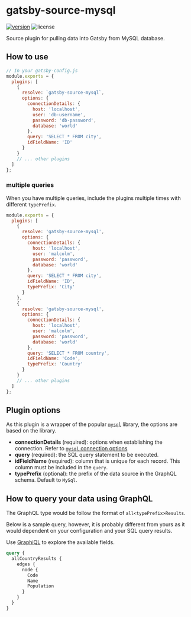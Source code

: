 # gatsby-source-mysql

[![version](https://img.shields.io/npm/v/gatsby-source-mysql.svg)](https://www.npmjs.com/package/gatsby-source-mysql) ![license](https://img.shields.io/npm/l/gatsby-source-mysql.svg)

Source plugin for pulling data into Gatsby from MySQL database.

## How to use

```javascript
// In your gatsby-config.js
module.exports = {
  plugins: [
    {
      resolve: `gatsby-source-mysql`,
      options: {
        connectionDetails: {
          host: 'localhost',
          user: 'db-username',
          password: 'db-password',
          database: 'world'
        },
        query: 'SELECT * FROM city',
        idFieldName: 'ID'
      }
    }
    // ... other plugins
  ]
};
```

### multiple queries

When you have multiple queries, include the plugins multiple times with different `typePrefix`.

```javascript
module.exports = {
  plugins: [
    {
      resolve: 'gatsby-source-mysql',
      options: {
        connectionDetails: {
          host: 'localhost',
          user: 'malcolm',
          password: 'password',
          database: 'world'
        },
        query: 'SELECT * FROM city',
        idFieldName: 'ID',
        typePrefix: 'City'
      }
    },
    {
      resolve: 'gatsby-source-mysql',
      options: {
        connectionDetails: {
          host: 'localhost',
          user: 'malcolm',
          password: 'password',
          database: 'world'
        },
        query: 'SELECT * FROM country',
        idFieldName: 'Code',
        typePrefix: 'Country'
      }
    }
    // ... other plugins
  ]
};
```

## Plugin options

As this plugin is a wrapper of the popular [`mysql`](https://www.npmjs.com/package/mysql) library, the options are based on the library.

- **connectionDetails** (required): options when establishing the connection. Refer to [`mysql` connection options](https://www.npmjs.com/package/mysql#connection-options)
- **query** (required): the SQL query statement to be executed.
- **idFieldName** (required): column that is unique for each record. This column must be included in the `query`.
- **typePrefix** (optional): the prefix of the data source in the GraphQL schema. Default to `MySql`.

## How to query your data using GraphQL

The GraphQL type would be follow the format of `all<typePrefix>Results`.

Below is a sample query, however, it is probably different from yours as it would dependent on your configuration and your SQL query results.

Use [GraphiQL](https://www.gatsbyjs.org/docs/introducing-graphiql/) to explore the available fields.

```graphql
query {
  allCountryResults {
    edges {
      node {
        Code
        Name
        Population
      }
    }
  }
}
```
